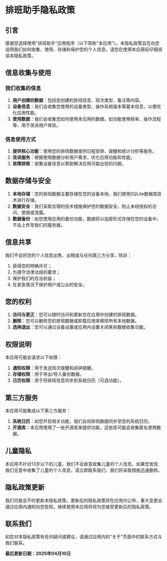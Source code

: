# 排班助手隐私政策

## 引言

感谢您选择使用"排班助手"应用程序（以下简称"本应用"）。本隐私政策旨在向您说明我们如何收集、使用、存储和保护您的个人信息。请您在使用本应用前仔细阅读本隐私政策。

## 信息收集与使用

### 我们收集的信息

1. **用户创建的数据**：包括您创建的排班信息、班次类型、备注等内容。
2. **设备信息**：我们会收集您使用的设备类型、操作系统版本等基本信息，以便优化应用性能。
3. **使用数据**：我们会收集您如何使用本应用的数据，如功能使用频率、操作流程等，用于改进用户体验。

### 信息使用方式

1. **提供核心功能**：使用您的排班数据提供日程安排、提醒和统计分析等服务。
2. **改进服务**：根据使用数据分析用户需求，优化应用功能和性能。
3. **故障排除**：收集设备信息以帮助解决应用可能出现的问题。

## 数据存储与安全

1. **本地存储**：您的排班数据主要存储在您的设备本地，我们使用SQLite数据库技术进行存储。
2. **数据安全**：我们采取合理的技术措施保护您的数据安全，防止未经授权的访问、使用或泄露。
3. **数据备份**：如您使用应用的备份功能，数据将以加密形式存储在您的设备中，不会上传至我们的服务器。

## 信息共享

我们不会将您的个人信息出售、出租或与任何第三方分享，除非：
1. 获得您的明确许可；
2. 为遵守法律法规的要求；
3. 保护我们的合法权益；
4. 在紧急情况下保护用户或公众的安全。

## 您的权利

1. **访问与更正**：您可以随时访问和更新您在应用中创建的排班数据。
2. **删除**：您可以删除您的排班数据或卸载应用来移除所有本地数据。
3. **选择退出**：您可以通过设备设置或应用内设置关闭某些数据收集功能。

## 权限说明

本应用可能会请求以下权限：

1. **通知权限**：用于发送班次提醒和闹钟提醒。
2. **存储权限**：用于导出/导入备份数据。
3. **日历权限**：用于将排班信息同步到系统日历（可选功能）。

## 第三方服务

本应用可能集成以下第三方服务：

1. **系统日历**：如您开启相关功能，我们会将排班数据同步至您的系统日历。
2. **开源库**：本应用使用了一些开源库来提供功能，这些库可能会收集匿名使用数据。

## 儿童隐私

本应用不针对13岁以下的儿童，我们不会故意收集儿童的个人信息。如果您发现我们无意中收集了儿童的个人信息，请立即联系我们，我们将采取措施迅速删除。

## 隐私政策更新

我们可能会不时更新本隐私政策。更新后的隐私政策将在应用内公布，重大变更会通过应用内通知向您告知。继续使用本应用将视为您接受更新后的隐私政策。

## 联系我们

如您对本隐私政策有任何疑问或建议，请通过应用内的"关于"页面中的联系方式与我们联系。

**最后更新日期：2025年04月10日** 